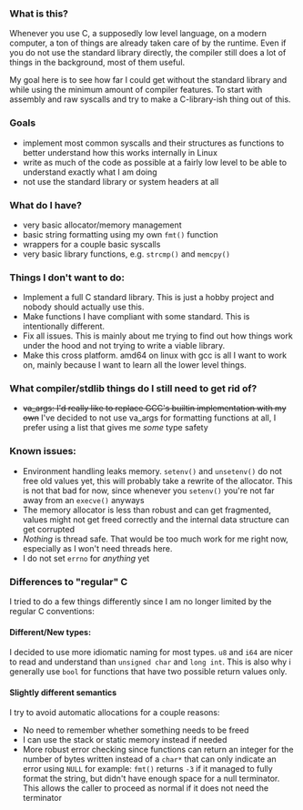 ### What is this?

Whenever you use C, a supposedly low level language, on a modern computer, a ton of things are already taken care of by the runtime. 
Even if you do not use the standard library directly, the compiler still does a lot of things in the background, most of them useful.

My goal here is to see how far I could get without the standard library and while using the minimum amount of compiler features. 
To start with assembly and raw syscalls and try to make a C-library-ish thing out of this.

### Goals

- implement most common syscalls and their structures as functions to better understand how this works internally in Linux
- write as much of the code as possible at a fairly low level to be able to understand exactly what I am doing
- not use the standard library or system headers at all


### What do I have?
- very basic allocator/memory management
- basic string formatting using my own `fmt()` function
- wrappers for a couple basic syscalls
- very basic library functions, e.g. `strcmp()` and `memcpy()`

### Things I don't want to do:
- Implement a full C standard library. This is just a hobby project and nobody should actually use this.
- Make functions I have compliant with some standard. This is intentionally different.
- Fix all issues. This is mainly about me trying to find out how things work under the hood and not trying to write a viable library.
- Make this cross platform. amd64 on linux with gcc is all I want to work on, mainly because I want to learn all the lower level things.


### What compiler/stdlib things do I still need to get rid of?

- ~~va_args: I'd really like to replace GCC's builtin implementation with my own~~ I've decided to not use va_args for formatting functions at all, I prefer using a list that gives me *some* type safety

### Known issues:
- Environment handling leaks memory. `setenv()` and `unsetenv()` do not free old values yet, this will probably take a rewrite of the allocator.
This is not that bad for now, since whenever you `setenv()` you're not far away from an `execve()` anyways
- The memory allocator is less than robust and can get fragmented, values might not get freed correctly and the internal data structure can get corrupted
- *Nothing* is thread safe. That would be too much work for me right now, especially as I won't need threads here.
- I do not set `errno` for *anything* yet

### Differences to "regular" C

I tried to do a few things differently since I am no longer limited by the regular C conventions:
#### Different/New types: 

I decided to use more idiomatic naming for most types. `u8` and `i64` are nicer to read and understand than `unsigned char` and `long int`. 
This is also why i generally use `bool` for functions that have two possible return values only.

#### Slightly different semantics

I try to avoid automatic allocations for a couple reasons:
- No need to remember whether something needs to be freed
- I can use the stack or static memory instead if needed
- More robust error checking since functions can return an integer for the number of bytes written instead of a `char*` that can only indicate an error using `NULL`
for example: `fmt()` returns `-3` if it managed to fully format the string, but didn't have enough space for a null terminator. This allows the caller to proceed as normal if it does not need the terminator
